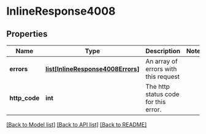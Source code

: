 # InlineResponse4008

## Properties
Name | Type | Description | Notes
------------ | ------------- | ------------- | -------------
**errors** | [**list[InlineResponse4008Errors]**](InlineResponse4008Errors.md) | An array of errors with this request | 
**http_code** | **int** | The http status code for this error. | 

[[Back to Model list]](../README.md#documentation-for-models) [[Back to API list]](../README.md#documentation-for-api-endpoints) [[Back to README]](../README.md)

